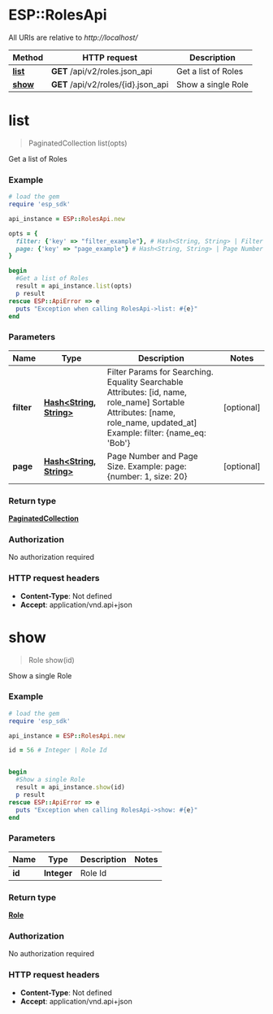 # ESP::RolesApi

All URIs are relative to *http://localhost/*

Method | HTTP request | Description
------------- | ------------- | -------------
[**list**](RolesApi.md#list) | **GET** /api/v2/roles.json_api | Get a list of Roles
[**show**](RolesApi.md#show) | **GET** /api/v2/roles/{id}.json_api | Show a single Role


# **list**
> PaginatedCollection list(opts)

Get a list of Roles

### Example
```ruby
# load the gem
require 'esp_sdk'

api_instance = ESP::RolesApi.new

opts = { 
  filter: {'key' => "filter_example"}, # Hash<String, String> | Filter Params for Searching.  Equality Searchable Attributes: [id, name, role_name]   Sortable Attributes: [name, role_name, updated_at]  Example: filter: {name_eq: 'Bob'}
  page: {'key' => "page_example"} # Hash<String, String> | Page Number and Page Size.  Example: page: {number: 1, size: 20}
}

begin
  #Get a list of Roles
  result = api_instance.list(opts)
  p result
rescue ESP::ApiError => e
  puts "Exception when calling RolesApi->list: #{e}"
end
```

### Parameters

Name | Type | Description  | Notes
------------- | ------------- | ------------- | -------------
 **filter** | [**Hash&lt;String, String&gt;**](String.md)| Filter Params for Searching.  Equality Searchable Attributes: [id, name, role_name]   Sortable Attributes: [name, role_name, updated_at]  Example: filter: {name_eq: &#39;Bob&#39;} | [optional] 
 **page** | [**Hash&lt;String, String&gt;**](String.md)| Page Number and Page Size.  Example: page: {number: 1, size: 20} | [optional] 

### Return type

[**PaginatedCollection**](PaginatedCollection.md)

### Authorization

No authorization required

### HTTP request headers

 - **Content-Type**: Not defined
 - **Accept**: application/vnd.api+json



# **show**
> Role show(id)

Show a single Role

### Example
```ruby
# load the gem
require 'esp_sdk'

api_instance = ESP::RolesApi.new

id = 56 # Integer | Role Id


begin
  #Show a single Role
  result = api_instance.show(id)
  p result
rescue ESP::ApiError => e
  puts "Exception when calling RolesApi->show: #{e}"
end
```

### Parameters

Name | Type | Description  | Notes
------------- | ------------- | ------------- | -------------
 **id** | **Integer**| Role Id | 

### Return type

[**Role**](Role.md)

### Authorization

No authorization required

### HTTP request headers

 - **Content-Type**: Not defined
 - **Accept**: application/vnd.api+json



